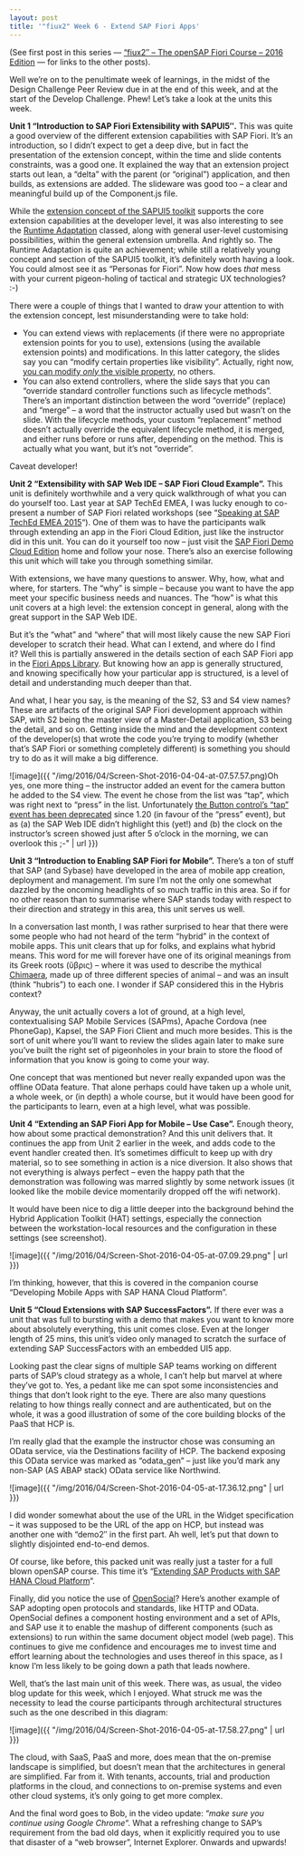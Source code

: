 ```yaml
---
layout: post
title: '"fiux2" Week 6 - Extend SAP Fiori Apps'
---
```



(See first post in this series — [“fiux2″ – The openSAP Fiori Course – 2016 Edition](/2016/03/04/fiux2-the-opensap-fiori-course-2016-edition/) — for links to the other posts).

Well we’re on to the penultimate week of learnings, in the midst of the Design Challenge Peer Review due in at the end of this week, and at the start of the Develop Challenge. Phew! Let’s take a look at the units this week.

**Unit 1 “Introduction to SAP Fiori Extensibility with SAPUI5″.** This was quite a good overview of the different extension capabilities with SAP Fiori. It’s an introduction, so I didn’t expect to get a deep dive, but in fact the presentation of the extension concept, within the time and slide contents constraints, was a good one. It explained the way that an extension project starts out lean, a “delta” with the parent (or “original”) application, and then builds, as extensions are added. The slideware was good too – a clear and meaningful build up of the Component.js file.

While the [extension concept of the SAPUI5 toolkit](https://sapui5.hana.ondemand.com/#docs/guide/a264a9abf98d4caabbf9b027bc1005d8.html) supports the core extension capabilities at the developer level, it was also interesting to see the [Runtime Adaptation](https://sapui5.hana.ondemand.com/test-resources/sap/ui/rta/RuntimeAdaptationDemoApp.html?sap-rta-mock-lrep=true) classed, along with general user-level customising possibilities, within the general extension umbrella. And rightly so. The Runtime Adaptation is quite an achievement; while still a relatively young concept and section of the SAPUI5 toolkit, it’s definitely worth having a look. You could almost see it as “Personas for Fiori”. Now how does *that* mess with your current pigeon-holing of tactical and strategic UX technologies? :-)

There were a couple of things that I wanted to draw your attention to with the extension concept, lest misunderstanding were to take hold:

- You can extend views with replacements (if there were no appropriate extension points for you to use), extensions (using the available extension points) and modifications. In this latter category, the slides say you can “modify certain properties like visibility”. Actually, right now, [you can modify *only* the visible property](https://sapui5.hana.ondemand.com/#docs/guide/aa93e1c6953a41b48cd912a7331eadee.html), no others.
- You can also extend controllers, where the slide says that you can “override standard controller functions such as lifecycle methods”. There’s an important distinction between the word “override” (replace) and “merge” – a word that the instructor actually used but wasn’t on the slide. With the lifecycle methods, your custom “replacement” method doesn’t actually override the equivalent lifecycle method, it is merged, and either runs before or runs after, depending on the method. This is actually what you want, but it’s not “override”.

Caveat developer!

**Unit 2 “Extensibility with SAP Web IDE – SAP Fiori Cloud Example”.** This unit is definitely worthwhile and a very quick walkthrough of what you can do yourself too. Last year at SAP TechEd EMEA, I was lucky enough to co-present a number of SAP Fiori related workshops (see “[Speaking at SAP TechEd EMEA 2015](/2015/11/03/speaking-at-sap-teched-emea-2015/)“). One of them was to have the participants walk through extending an app in the Fiori Cloud Edition, just like the instructor did in this unit. You can do it yourself too now – just visit the [SAP Fiori Demo Cloud Edition](https://www.sapfioritrial.com/) home and follow your nose. There’s also an exercise following this unit which will take you through something similar.

With extensions, we have many questions to answer. Why, how, what and where, for starters. The “why” is simple – because you want to have the app meet your specific business needs and nuances. The “how” is what this unit covers at a high level: the extension concept in general, along with the great support in the SAP Web IDE.

But it’s the “what” and “where” that will most likely cause the new SAP Fiori developer to scratch their head. What can I extend, and where do I find it? Well this is partially answered in the details section of each SAP Fiori app in the [Fiori Apps Library](https://fioriappslibrary.hana.ondemand.com/sap/fix/externalViewer/). But knowing how an app is generally structured, and knowing specifically how your particular app is structured, is a level of detail and understanding much deeper than that.

And what, I hear you say, is the meaning of the S2, S3 and S4 view names? These are artifacts of the original SAP Fiori development approach within SAP, with S2 being the master view of a Master-Detail application, S3 being the detail, and so on. Getting inside the mind and the development context of the developer(s) that wrote the code you’re trying to modify (whether that’s SAP Fiori or something completely different) is something you should try to do as it will make a big difference.

![image]({{ "/img/2016/04/Screen-Shot-2016-04-04-at-07.57.57.png)Oh yes, one more thing – the instructor added an event for the camera button he added to the S4 view. The event he chose from the list was “tap”, which was right next to “press” in the list. Unfortunately [the Button control’s “tap” event has been deprecated](https://sapui5.hana.ondemand.com/#docs/api/symbols/sap.m.Button.html#event:tap) since 1.20 (in favour of the “press” event), but as (a) the SAP Web IDE didn’t highlight this (yet!) and (b) the clock on the instructor’s screen showed just after 5 o’clock in the morning, we can overlook this ;-" | url }})

**Unit 3 “Introduction to Enabling SAP Fiori for Mobile”.** There’s a ton of stuff that SAP (and Sybase) have developed in the area of mobile app creation, deployment and management. I’m sure I’m not the only one somewhat dazzled by the oncoming headlights of so much traffic in this area. So if for no other reason than to summarise where SAP stands today with respect to their direction and strategy in this area, this unit serves us well.

In a conversation last month, I was rather surprised to hear that there were some people who had not heard of the term “hybrid” in the context of mobile apps. This unit clears that up for folks, and explains what hybrid means. This word for me will forever have one of its original meanings from its Greek roots (ὕβρις) – where it was used to describe the mythical [Chimaera](https://en.wikipedia.org/wiki/Chimera_(mythology)), made up of three different species of animal – and was an insult (think “hubris”) to each one. I wonder if SAP considered this in the Hybris context?

Anyway, the unit actually covers a lot of ground, at a high level, contextualising SAP Mobile Services (SAPms), Apache Cordova (nee PhoneGap), Kapsel, the SAP Fiori Client and much more besides. This is the sort of unit where you’ll want to review the slides again later to make sure you’ve built the right set of pigeonholes in your brain to store the flood of information that you know is going to come your way.

One concept that was mentioned but never really expanded upon was the offline OData feature. That alone perhaps could have taken up a whole unit, a whole week, or (in depth) a whole course, but it would have been good for the participants to learn, even at a high level, what was possible.

**Unit 4 “Extending an SAP Fiori App for Mobile – Use Case”.** Enough theory, how about some practical demonstration? And this unit delivers that. It continues the app from Unit 2 earlier in the week, and adds code to the event handler created then. It’s sometimes difficult to keep up with dry material, so to see something in action is a nice diversion. It also shows that not everything is always perfect – even the happy path that the demonstration was following was marred slightly by some network issues (it looked like the mobile device momentarily dropped off the wifi network).

It would have been nice to dig a little deeper into the background behind the Hybrid Application Toolkit (HAT) settings, especially the connection between the workstation-local resources and the configuration in these settings (see screenshot).

![image]({{ "/img/2016/04/Screen-Shot-2016-04-05-at-07.09.29.png" | url }})

I’m thinking, however, that this is covered in the companion course “Developing Mobile Apps with SAP HANA Cloud Platform”.

**Unit 5 “Cloud Extensions with SAP SuccessFactors”.** If there ever was a unit that was full to bursting with a demo that makes you want to know more about absolutely everything, this unit comes close. Even at the longer length of 25 mins, this unit’s video only managed to scratch the surface of extending SAP SuccessFactors with an embedded UI5 app.

Looking past the clear signs of multiple SAP teams working on different parts of SAP’s cloud strategy as a whole, I can’t help but marvel at where they’ve got to. Yes, a pedant like me can spot some inconsistencies and things that don’t look right to the eye. There are also many questions relating to how things really connect and are authenticated, but on the whole, it was a good illustration of some of the core building blocks of the PaaS that HCP is.

I’m really glad that the example the instructor chose was consuming an OData service, via the Destinations facility of HCP. The backend exposing this OData service was marked as “odata_gen” – just like you’d mark any non-SAP (AS ABAP stack) OData service like Northwind.

![image]({{ "/img/2016/04/Screen-Shot-2016-04-05-at-17.36.12.png" | url }})

I did wonder somewhat about the use of the URL in the Widget specification – it was supposed to be the URL of the app on HCP, but instead was another one with “demo2″ in the first part. Ah well, let’s put that down to slightly disjointed end-to-end demos.

Of course, like before, this packed unit was really just a taster for a full blown openSAP course. This time it’s “[Extending SAP Products with SAP HANA Cloud Platform](https://open.sap.com/courses/hanacloud3-1/)“.

Finally, did you notice the use of [OpenSocial](https://en.wikipedia.org/wiki/OpenSocial)? Here’s another example of SAP adopting open protocols and standards, like HTTP and OData. OpenSocial defines a component hosting environment and a set of APIs, and SAP use it to enable the mashup of different components (such as extensions) to run within the same document object model (web page). This continues to give me confidence and encourages me to invest time and effort learning about the technologies and uses thereof in this space, as I know I’m less likely to be going down a path that leads nowhere.

Well, that’s the last main unit of this week. There was, as usual, the video blog update for this week, which I enjoyed. What struck me was the necessity to lead the course participants through architectural structures such as the one described in this diagram:

![image]({{ "/img/2016/04/Screen-Shot-2016-04-05-at-17.58.27.png" | url }})

The cloud, with SaaS, PaaS and more, does mean that the on-premise landscape is simplified, but doesn’t mean that the architectures in general are simplified. Far from it. With tenants, accounts, trial and production platforms in the cloud, and connections to on-premise systems and even other cloud systems, it’s only going to get more complex.

And the final word goes to Bob, in the video update: “*make sure you continue using Google Chrome*“. What a refreshing change to SAP’s requirement from the bad old days, when it explicitly required you to use that disaster of a “web browser”, Internet Explorer. Onwards and upwards!

 


